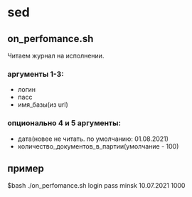 # sed
## on_perfomance.sh ##
Читаем журнал на исполнении.
### аргументы 1-3: ### 
 - логин 
 - пасс 
 - имя_базы(из url)
### опционально 4 и 5 аргументы: ### 
 - дата(новее не читать. по умолчанию: 01.08.2021)
 - количество_документов_в_партии(умолчание - 100)
## пример ##
$bash ./on_perfomance.sh login pass minsk 10.07.2021 1000

